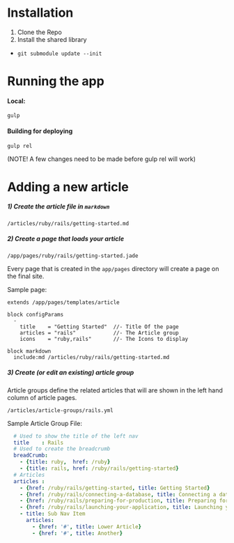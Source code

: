 # Installation

1. Clone the Repo
2. Install the shared library
  * `git submodule update --init`

# Running the app

#### Local:
```
gulp
```

#### Building for deploying
```
gulp rel
```
(NOTE! A few changes need to be made before gulp rel will work)


# Adding a new article

##### 1) Create the article file in `markdown`
```
/articles/ruby/rails/getting-started.md
```

##### 2) Create a page that loads your article
```
/app/pages/ruby/rails/getting-started.jade
```
Every page that is created in the `app/pages` directory will create a page on the final site.

Sample page:

```jade
extends /app/pages/templates/article  

block configParams
  -
    title    = "Getting Started"  //- Title Of the page
    articles = "rails"            //- The Article group
    icons    = "ruby,rails"       //- The Icons to display

block markdown
  include:md /articles/ruby/rails/getting-started.md
```

##### 3) Create (or edit an existing) article group

Article groups define the related articles that will are shown in the left hand column of article pages.

```
/articles/article-groups/rails.yml
```

Sample Article Group File:
```yaml
  # Used to show the title of the left nav
  title    : Rails
  # Used to create the breadcrumb
  breadCrumb:
    - {title: ruby,  href: /ruby}
    - {title: rails, href: /ruby/rails/getting-started}
  # Articles
  articles :
    - {href: /ruby/rails/getting-started, title: Getting Started}
    - {href: /ruby/rails/connecting-a-database, title: Connecting a database}
    - {href: /ruby/rails/preparing-for-production, title: Preparing for production}
    - {href: /ruby/rails/launching-your-application, title: Launching your application}
    - title: Sub Nav Item
      articles:
        - {href: '#', title: Lower Article}
        - {href: '#', title: Another}


```
